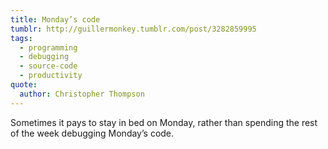 ```yaml
---
title: Monday’s code
tumblr: http://guillermonkey.tumblr.com/post/3282859995
tags:
  - programming
  - debugging
  - source-code
  - productivity
quote:
  author: Christopher Thompson
---
```


Sometimes it pays to stay in bed on Monday, rather than spending the rest of the week debugging Monday’s code.
